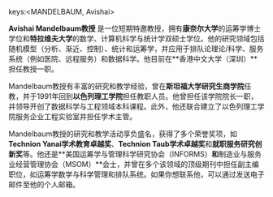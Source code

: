 keys:<MANDELBAUM, Avishai>


**Avishai Mandelbaum教授** 是一位短期特邀教授，拥有**康奈尔大学**的运筹学博士学位和**特拉维夫大学**的数学、计算机科学与统计学双硕士学位。他的研究领域包括随机模型（分析、渐近、控制）、统计和运筹学，并应用于排队论理论/科学、服务系统（例如医院、远程服务）和数据科学。他目前在**香港中文大学（深圳）**担任教授一职。

Mandelbaum教授有丰富的研究和教学经验，曾在**斯坦福大学研究生商学院**任教，并于1991年回到**以色列理工学院**担任教职人员。他曾担任该学院院长一职，并领导开创了数据科学与工程领域本科课程。此外，他还联合建立了以色列理工学院服务企业工程实验室并担任学术主管。

Mandelbaum教授的研究和教学活动享负盛名，获得了多个荣誉奖项，如**Technion Yanai学术教育卓越奖**、**Technion Taub学术卓越奖**和**就职服务研究创新奖**等。他还是**美国运筹学与管理科学研究协会（INFORMS）**和**制造业与服务业经营管理协会（MSOM）**会士，并曾在多个该领域的顶级期刊中担任副主编职位，如运筹学数学与科学管理和排队系统。如果你想联系他，可以通过发送电子邮件至他的个人邮箱。